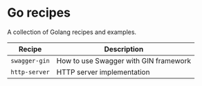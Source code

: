# Go recipes
A collection of Golang recipes and examples.

| Recipe | Description                    |
| ------------- | ------------------------------ | 
| `swagger-gin`   | How to use Swagger with GIN framework     |
| `http-server`   | HTTP server implementation     |
